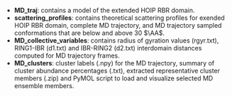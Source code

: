 - **MD_traj**: contains a model of the extended HOIP RBR domain.
- **scattering_profiles**: contains theoretical scattering profiles for exended HOIP RBR domain, complete MD trajectory, and MD trajectory sampled conformations that are below and above 30 $\AA$. 
- **MD_collective_variables**: contains radius of gyration values (rgyr.txt), RING1-IBR (d1.txt) and IBR-RING2 (d2.txt) interdomain distances computed for MD trajectory frames.
- **MD_clusters**: cluster labels (.npy) for the MD trajectory, summary of cluster abundance percentages (.txt), extracted representative cluster members (.zip) and PyMOL script to load and visualize selected MD ensemble members.
